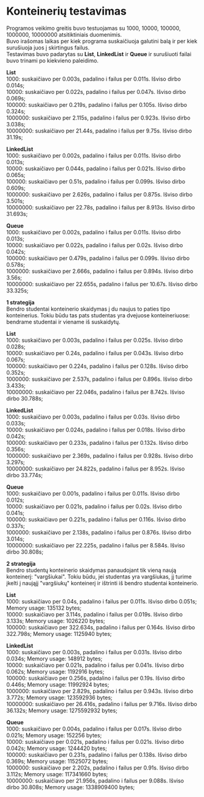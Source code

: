 # Konteinerių testavimas  
  
Programos veikimo greitis buvo testuojamas su 1000, 10000, 100000, 1000000, 10000000 atsitiktiniais duomenimis.  
Buvo irašomas laikas per kiek programa suskaičiuoja galutini balą ir per kiek surušiuoja juos į skirtingus failus.  
Testavimas buvo padarytas su **List<T>**, **LinkedList<T>** ir **Queue<T>** ir surušiuoti failai buvo trinami po kiekvieno paleidimo.
  
  
**List<T>**  
  1000: suskaičiavo per 0.003s, padalino i failus per 0.011s. Išviso dirbo 0.014s;  
  10000: suskaičiavo per 0.022s, padalino i failus per 0.047s. Išviso dirbo 0.069s;  
  100000: suskaičiavo per 0.219s, padalino i failus per 0.105s. Išviso dirbo 0.324s;  
  1000000: suskaičiavo per 2.115s, padalino i failus per 0.923s. Išviso dirbo 3.038s;  
  10000000: suskaičiavo per 21.44s, padalino i failus per 9.75s. Išviso dirbo 31.19s;  
  

**LinkedList<T>**  
  1000: suskaičiavo per 0.002s, padalino i failus per 0.011s. Išviso dirbo 0.013s;  
  10000: suskaičiavo per 0.044s, padalino i failus per 0.021s. Išviso dirbo 0.065s;  
  100000: suskaičiavo per 0.51s, padalino i failus per 0.099s. Išviso dirbo 0.609s;  
  1000000: suskaičiavo per 2.626s, padalino i failus per 0.875s. Išviso dirbo 3.501s;  
  10000000: suskaičiavo per 22.78s, padalino i failus per 8.913s. Išviso dirbo 31.693s; 
  
  
**Queue<T>**  
  1000: suskaičiavo per 0.002s, padalino i failus per 0.011s. Išviso dirbo 0.013s;  
  10000: suskaičiavo per 0.022s, padalino i failus per 0.02s. Išviso dirbo 0.042s;  
  100000: suskaičiavo per 0.479s, padalino i failus per 0.099s. Išviso dirbo 0.578s;  
  1000000: suskaičiavo per 2.666s, padalino i failus per 0.894s. Išviso dirbo 3.56s;  
  10000000: suskaičiavo per 22.655s, padalino i failus per 10.67s. Išviso dirbo 33.325s;
 
 
 **1 strategija**  
Bendro studentai konteinerio skaidymas į du naujus to paties tipo konteinerius. Tokiu būdu tas pats studentas yra dvejuose konteineriuose: bendrame studentai ir viename iš suskaidytų.  
  
 **List<T>**  
  1000: suskaičiavo per 0.003s, padalino i failus per 0.025s. Išviso dirbo 0.028s;  
  10000: suskaičiavo per 0.24s, padalino i failus per 0.043s. Išviso dirbo 0.067s;  
  100000: suskaičiavo per 0.224s, padalino i failus per 0.128s. Išviso dirbo 0.352s;  
  1000000: suskaičiavo per 2.537s, padalino i failus per 0.896s. Išviso dirbo 3.433s;  
  10000000: suskaičiavo per 22.046s, padalino i failus per 8.742s. Išviso dirbo 30.788s;  
  

**LinkedList<T>**  
  1000: suskaičiavo per 0.003s, padalino i failus per 0.03s. Išviso dirbo 0.033s;  
  10000: suskaičiavo per 0.024s, padalino i failus per 0.018s. Išviso dirbo 0.042s;  
  100000: suskaičiavo per 0.233s, padalino i failus per 0.132s. Išviso dirbo 0.356s;  
  1000000: suskaičiavo per 2.369s, padalino i failus per 0.928s. Išviso dirbo 3.297s;  
  10000000: suskaičiavo per 24.822s, padalino i failus per 8.952s. Išviso dirbo 33.774s; 
  
  
**Queue<T>**  
  1000: suskaičiavo per 0.001s, padalino i failus per 0.011s. Išviso dirbo 0.012s;  
  10000: suskaičiavo per 0.021s, padalino i failus per 0.02s. Išviso dirbo 0.041s;  
  100000: suskaičiavo per 0.221s, padalino i failus per 0.116s. Išviso dirbo 0.337s;  
  1000000: suskaičiavo per 2.138s, padalino i failus per 0.876s. Išviso dirbo 3.014s;  
  10000000: suskaičiavo per 22.225s, padalino i failus per 8.584s. Išviso dirbo 30.808s;
  
  
  **2 strategija**  
  Bendro studentų konteinerio skaidymas panaudojant tik vieną naują konteinerį: "vargšiukai". Tokiu būdu, jei studentas yra
vargšiukas, jį turime įkelti į naująjį "vargšiukų" konteinerį ir ištrinti iš bendro studentai konteinerio.


 **List<T>**  
  1000: suskaičiavo per 0.04s, padalino i failus per 0.011s. Išviso dirbo 0.051s;        Memory usage: 135132 bytes;  
  10000: suskaičiavo per 3.114s, padalino i failus per 0.019s. Išviso dirbo 3.133s;      Memory usage: 1026220 bytes;  
  100000: suskaičiavo per 322.634s, padalino i failus per 0.164s. Išviso dirbo 322.798s; Memory usage: 1125940 bytes;  
  

**LinkedList<T>**  
  1000: suskaičiavo per 0.003s, padalino i failus per 0.031s. Išviso dirbo 0.034s;       Memory usage: 148912 bytes;  
  10000: suskaičiavo per 0.021s, padalino i failus per 0.041s. Išviso dirbo 0.062s;      Memory usage: 1192916 bytes;  
  100000: suskaičiavo per 0.256s, padalino i failus per 0.19s. Išviso dirbo 0.446s;      Memory usage: 11992924 bytes;  
  1000000: suskaičiavo per 2.829s, padalino i failus per 0.943s. Išviso dirbo 3.772s;    Memory usage: 123592936 bytes;  
  10000000: suskaičiavo per 26.416s, padalino i failus per 9.716s. Išviso dirbo 36.132s; Memory usage: 1275592932 bytes;  
  
  
  **Queue<T>**  
  1000: suskaičiavo per 0.004s, padalino i failus per 0.017s. Išviso dirbo 0.021s;       Memory usage: 152256 bytes;  
  10000: suskaičiavo per 0.021s, padalino i failus per 0.021s. Išviso dirbo 0.042s;      Memory usage: 1244420 bytes;  
  100000: suskaičiavo per 0.231s, padalino i failus per 0.138s. Išviso dirbo 0.369s;     Memory usage: 11525072 bytes;  
  1000000: suskaičiavo per 2.202s, padalino i failus per 0.91s. Išviso dirbo 3.112s;     Memory usage: 117341660 bytes;  
  10000000: suskaičiavo per 21.956s, padalino i failus per 9.088s. Išviso dirbo 30.808s; Memory usage: 1338909400 bytes;  
